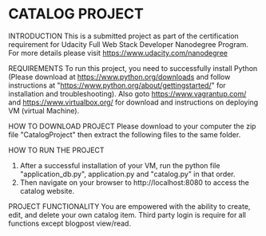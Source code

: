 # CATALOG PROJECT

INTRODUCTION
This is a submitted project as part of the certification requirement for Udacity Full Web Stack Developer Nanodegree Program.
For more details please visit https://www.udacity.com/nanodegree

REQUIREMENTS
To run this project, you need to successfully install Python (Please download at https://www.python.org/downloads and follow 
instructions at "https://www.python.org/about/gettingstarted/" for installation and troubleshooting). Also goto 
https://www.vagrantup.com/ and https://www.virtualbox.org/ for download and instructions on deploying VM (virtual Machine).


HOW TO DOWNLOAD PROJECT
Please download to your computer the zip file "CatalogProject" then extract the following files to the same folder.

HOW TO RUN THE PROJECT
1) After a successful installation of your VM, run the python file "application_db.py", application.py and "catalog.py" in that order.
2) Then navigate on your browser to http://localhost:8080 to access the catalog website.

PROJECT FUNCTIONALITY
You are empowered with the ability to create, edit, and delete your own catalog item.
Third party login is require for all functions except blogpost view/read.